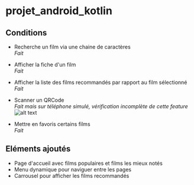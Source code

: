 # projet_android_kotlin  

##  Conditions

* Recherche un film via une chaine de caractères  
_Fait_

* Afficher la fiche d'un film  
_Fait_

* Afficher la liste des films recommandés par rapport au film sélectionné  
_Fait_

* Scanner un QRCode  
_Fait mais sur téléphone simulé, vérification incomplète de cette feature_
![alt text](./ressources/QRCode_Id_movie.png)

* Mettre en favoris certains films  
_Fait_

##  Eléments ajoutés  
* Page d'accueil avec films populaires et films les mieux notés
* Menu dynamique pour naviguer entre les pages
* Carrousel pour afficher les films recommandés
